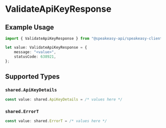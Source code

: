 # ValidateApiKeyResponse

## Example Usage

```typescript
import { ValidateApiKeyResponse } from "@speakeasy-api/speakeasy-client-sdk-typescript/sdk/models/operations";

let value: ValidateApiKeyResponse = {
    message: "<value>",
    statusCode: 638921,
};
```

## Supported Types

### `shared.ApiKeyDetails`

```typescript
const value: shared.ApiKeyDetails = /* values here */
```

### `shared.ErrorT`

```typescript
const value: shared.ErrorT = /* values here */
```

